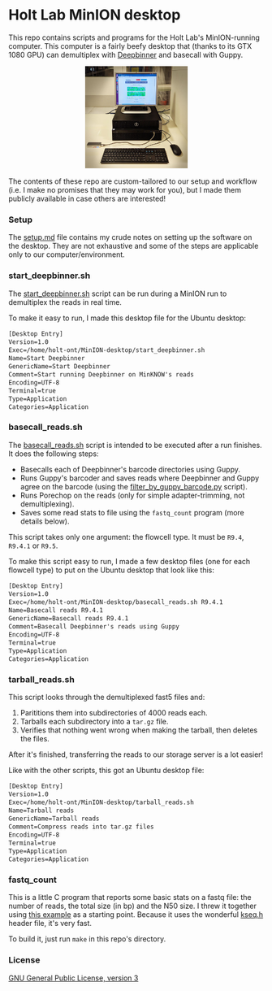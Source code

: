 # Holt Lab MinION desktop

This repo contains scripts and programs for the Holt Lab's MinION-running computer. This computer is a fairly beefy desktop that (thanks to its GTX 1080 GPU) can demultiplex with [Deepbinner](https://github.com/rrwick/Deepbinner) and basecall with Guppy.

<p align="center"><img src="desktop.jpg" alt="Deepbinner" width="40%"></p>

The contents of these repo are custom-tailored to our setup and workflow (i.e. I make no promises that they may work for you), but I made them publicly available in case others are interested!



### Setup

The [setup.md](setup.md) file contains my crude notes on setting up the software on the desktop. They are not exhaustive and some of the steps are applicable only to our computer/environment.



### start_deepbinner.sh

The [start_deepbinner.sh](start_deepbinner.sh) script can be run during a MinION run to demultiplex the reads in real time.

To make it easy to run, I made this desktop file for the Ubuntu desktop:
```
[Desktop Entry]
Version=1.0
Exec=/home/holt-ont/MinION-desktop/start_deepbinner.sh
Name=Start Deepbinner
GenericName=Start Deepbinner
Comment=Start running Deepbinner on MinKNOW's reads
Encoding=UTF-8
Terminal=true
Type=Application
Categories=Application
```



### basecall_reads.sh

The [basecall_reads.sh](basecall_reads.sh) script is intended to be executed after a run finishes. It does the following steps:
* Basecalls each of Deepbinner's barcode directories using Guppy.
* Runs Guppy's barcoder and saves reads where Deepbinner and Guppy agree on the barcode (using the [filter_by_guppy_barcode.py](filter_by_guppy_barcode.py) script).
* Runs Porechop on the reads (only for simple adapter-trimming, not demultiplexing).
* Saves some read stats to file using the `fastq_count` program (more details below).

This script takes only one argument: the flowcell type. It must be `R9.4`, `R9.4.1` or `R9.5`.

To make this script easy to run, I made a few desktop files (one for each flowcell type) to put on the Ubuntu desktop that look like this:
```
[Desktop Entry]
Version=1.0
Exec=/home/holt-ont/MinION-desktop/basecall_reads.sh R9.4.1
Name=Basecall reads R9.4.1
GenericName=Basecall reads R9.4.1
Comment=Basecall Deepbinner's reads using Guppy
Encoding=UTF-8
Terminal=true
Type=Application
Categories=Application
```



### tarball_reads.sh

This script looks through the demultiplexed fast5 files and:
1) Parititions them into subdirectories of 4000 reads each.
2) Tarballs each subdirectory into a `tar.gz` file.
3) Verifies that nothing went wrong when making the tarball, then deletes the files.

After it's finished, transferring the reads to our storage server is a lot easier!

Like with the other scripts, this got an Ubuntu desktop file:
```
[Desktop Entry]
Version=1.0
Exec=/home/holt-ont/MinION-desktop/tarball_reads.sh
Name=Tarball reads
GenericName=Tarball reads
Comment=Compress reads into tar.gz files
Encoding=UTF-8
Terminal=true
Type=Application
Categories=Application
```



### fastq_count

This is a little C program that reports some basic stats on a fastq file: the number of reads, the total size (in bp) and the N50 size. I threw it together using [this example](https://bioinformatics.stackexchange.com/a/937) as a starting point. Because it uses the wonderful [kseq.h](http://attractivechaos.github.io/klib/#Kseq%3A%20stream%20buffer%20and%20FASTA%2FQ%20parser) header file, it's very fast.

To build it, just run `make` in this repo's directory.



### License

[GNU General Public License, version 3](https://www.gnu.org/licenses/gpl-3.0.html)
